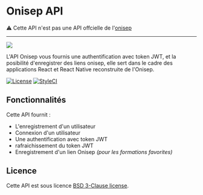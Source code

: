 # Onisep API
⚠️ Cette API n'est pas une API offcielle de l'[onisep](https://www.onisep.fr/)

---

![](https://arago.paysdelaloire.e-lyco.fr/wp-content/uploads/2019/11/Logotype_Onisep_Horizontal_RVB.png)

L'API Onisep vous fournis une authentification avec token JWT, et la posibilité d'enregistrer des liens onisep, elle sert dans le cadre des applications React et React Native reconstruite de l'Onisep.

[![License](https://img.shields.io/packagist/l/dingo/api.svg?style=flat-square)](LICENSE)
[![StyleCI](https://github.styleci.io/repos/512832807/shield?branch=main)](https://github.styleci.io/repos/512832807?branch=main)

## Fonctionnalités

Cette API fournit : 

 - L'enregistrement d'un utilisateur
 - Connexion d'un utilisateur
 - Une authentification avec token JWT
 - rafraichissement du token JWT
 - Enregistrement d'un lien Onisep *(pour les formations favorites)*
 
 ## Licence 
 
 Cette API est sous licence [BSD 3-Clause license](http://opensource.org/licenses/BSD-3-Clause).
 
